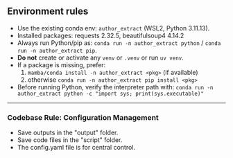 ## Environment rules
- Use the existing conda env: `author_extract` (WSL2, Python 3.11.13).
- Installed packages: requests 2.32.5, beautifulsoup4 4.14.2
- Always run Python/pip as: `conda run -n author_extract python` / `conda run -n author_extract pip`.
- **Do not** create or activate any `venv` or `.venv` or run `uv venv`.
- If a package is missing, prefer:
  1) `mamba/conda install -n author_extract <pkg>` (if available)
  2) otherwise `conda run -n author_extract pip install <pkg>`
- Before running Python, verify the interpreter path with:
  `conda run -n author_extract python -c "import sys; print(sys.executable)"`

---

### **Codebase Rule: Configuration Management**

- Save outputs in the "output" folder.
- Save code files in the "script" folder.
- The config.yaml file is for central control.
 